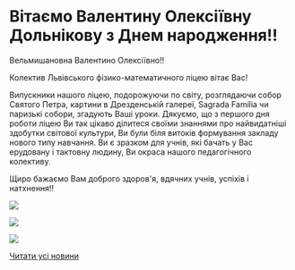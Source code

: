 # Вітаємо Валентину Олексіївну Дольнікову з Днем народження!!

Вельмишановна Валентино Олексіївно!!

Колектив Львівського фізико-математичного ліцею вітає Вас!

Випускники нашого ліцею, подорожуючи по світу, розглядаючи собор Святого Петра, картини в Дрезденській галереї, Sagrada Família чи паризькі собори, згадують Ваші уроки. Дякуємо, що з першого дня роботи ліцею Ви так цікаво ділитеся своїми знаннями про найвидатніші здобутки світової культури, Ви були біля витоків формування закладу нового типу навчання. Ви є зразком для учнів, які бачать у Вас ерудовану і тактовну людину, Ви окраса нашого педагогічного колективу.

Щиро бажаємо Вам доброго здоров'я, вдячних учнів, успіхів і натхнення!!

![](/images/blog/вітаємо-валентину-олексіївну-дольнікову-з-днем/vd2.jpg)

![](/images/blog/вітаємо-валентину-олексіївну-дольнікову-з-днем/vd1.jpg)

![](/images/blog/вітаємо-валентину-олексіївну-дольнікову-з-днем/vd5.jpg)

[Читати усі новини](/news)
